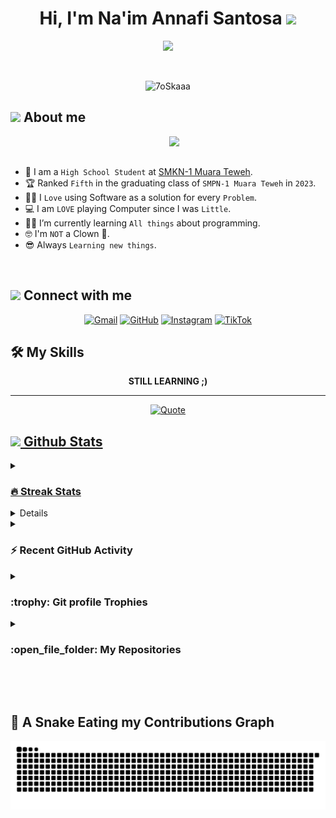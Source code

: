 <h1 align="center">Hi, I'm Na'im Annafi Santosa <img src="https://media.giphy.com/media/hvRJCLFzcasrR4ia7z/giphy.gif" width="35"></h1>
<p align="center">
  <a href="https://github.com/DenverCoder1/readme-typing-svg"><img src="https://readme-typing-svg.herokuapp.com?font=Time+New+Roman&color=%23C8BE25&size=25&center=true&vCenter=true&width=600&height=100&lines=Otodidak;14-Year-Old+Teenager;Still+learning+>_<"></a>
</p>


<br>

<p align="center"> 
	<img src="https://komarev.com/ghpvc/?username=TheRebo&label=Profile%20views&color=0047AB&style=plastic?" alt="7oSkaaa" height=25px, width=160px/> 
</p>

	
## <picture><img src = "https://github.com/7oSkaaa/7oSkaaa/blob/main/Images/about_me.gif?raw=true" width = 50px></picture> About me

<picture> <img align="right" src="https://github.com/7oSkaaa/7oSkaaa/blob/main/Images/Right_Side.gif?raw=true" width = 250px></picture>

<br><br>

- :school: I am a `High School Student` at [SMKN-1 Muara Teweh](https://smkn1muarateweh.sch.id/).
- :trophy: Ranked `Fifth` in the graduating class of `SMPN-1 Muara Teweh` in `2023`.
- :technologist: I `Love` using Software as a solution for every `Problem`.
- :computer: I am `LOVE` playing Computer since I was `Little`.
- :student: I’m currently learning `All things` about programming.
- :nerd_face: I'm `NOT` a Clown :clown_face:.
- :sunglasses: Always `Learning new things`.
<br>



## <picture> <img src="https://github.com/7oSkaaa/7oSkaaa/blob/main/Images/Connect-with-me.gif?raw=true" width="100px"> </picture> Connect with me
<p align="center">
	<a href="mailto:naim.a.s.1002@gmail.com"><img img src="https://img.shields.io/badge/gmail-%23EA4335.svg?style=plastic&logo=gmail&logoColor=white" alt="Gmail"/></a>
	<a href="https://github.com/TheRebo"><img src="https://img.shields.io/badge/github-%23181717.svg?style=plastic&logo=github&logoColor=white" alt="GitHub"/></a>
	<a href="https://www.instagram.com/the_rebo/"><img src="https://img.shields.io/badge/instagram-%23E4405F.svg?style=plastic&logo=instagram&logoColor=white" alt="Instagram"/></a>
	<a href="https://www.tiktok.com/@the_rebo1002/"><img src="https://img.shields.io/badge/TikTok-%23000000.svg?style=for-the-badge&logo=TikTok&logoColor=white" alt="TikTok" /></a>
</p>



## 🛠️ My Skills

<p align="center"><b>
	STILL LEARNING ;)
</b>

---

<p align = "center">
	<a href="https://github.com/piyushsuthar/github-readme-quotes"> <img alt = "Quote" src="https://quotes-github-readme.vercel.app/api?type=horizontal&theme=tokyonight&animation=grow_out_in&quoteCategory=programming">
</p>

## <picture> <img src = "https://github.com/7oSkaaa/7oSkaaa/blob/main/Images/Statistics.gif?raw=true" width = 50px>  </picture> Github Stats

<details><summary><h3> 🔥 Streak Stats</h3></summary>

----	

<p align="center"><img src="https://github-readme-streak-stats.herokuapp.com/?user=TheRebo&theme=tokyonight_duo" alt="TheRebo" /></p>

</details>
  
<details><summary><h3>💻 GitHub Profile Stats</h3></summary>

----
	
<p align="center">
    <a href="https://github.com/anuraghazra/github-readme-stats">
	    <img alt="TheRebo's Github Stats" src="https://github-readme-stats.vercel.app/api?username=TheRebo&show_icons=true&count_private=true&locale=en&theme=tokyonight&layout=compact" height="230px"/></a>
	  <img src="https://github-readme-stats.vercel.app/api/top-langs?username=TheRebo&langs_count=10&show_icons=true&locale=en&theme=tokyonight" alt="TheRebo" height="230px"/>
<br/>

  <b>Note:</b> Top languages is only a metric of the languages my public code consists of and doesn't reflect experience or skill level.
  </p>
</details>

<details><summary><h3>⚡ Recent GitHub Activity</h3></summary>

----
	
[![TheRebo's github activity graph](https://github-readme-activity-graph.vercel.app/graph?username=TheRebo&theme=react-dark)](https://github.com/ashutosh00710/github-readme-activity-graph)
 
</details>

<details><summary> <h3> :trophy: Git profile Trophies </h3></summary>

----
	
<p align="center"> <a href="https://github.com/ryo-ma/github-profile-trophy"><img src="https://github-profile-trophy.vercel.app/?username=TheRebo&layout=compact&theme=tokyonight&column=4&margin-w=15&margin-h=15" alt="TheRebo" /></a> </p>
</details>
	
<details><summary><h3> :open_file_folder: My Repositories </h3></summary>

----
	
<div>
  <p align="center">
	<a href="https://github.com/TheRebo/Password-Manager">
      		<img src="https://github-readme-stats.vercel.app/api/pin/?username=TheRebo&repo=Password-Manager&theme=tokyonight" alt="GitHub Stats" />
    	</a>
	<a href="https://github.com/TheRebo/Emergency-Button">
      		<img src="https://github-readme-stats.vercel.app/api/pin/?username=TheRebo&repo=Emergency-Button&theme=tokyonight" alt="GitHub Stats" />
    	</a>
  </p>
</div>
</details>

</br></br>
	
## 🐍 A Snake Eating my Contributions Graph
	
<p align = "center">
	<img src = "https://github.com/7oSkaaa/7oSkaaa/blob/output/github-contribution-grid-snake.svg?" alt = "Snake Game"/>
</p>

